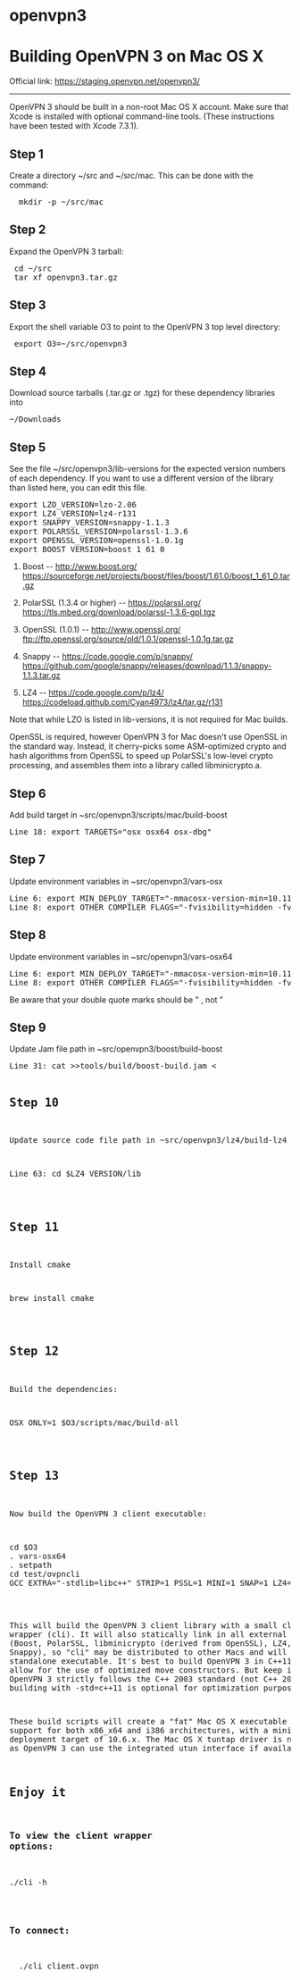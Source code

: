 # openvpn3

# Building OpenVPN 3 on Mac OS X
Official link: https://staging.openvpn.net/openvpn3/

------------------------------

OpenVPN 3 should be built in a non-root Mac OS X account. Make sure that Xcode is installed with optional command-line tools. (These instructions have been tested with Xcode 7.3.1).

## Step 1
Create a directory ~/src and ~/src/mac. This can be done with the command:
<pre>
  mkdir -p ~/src/mac
</pre>

## Step 2
Expand the OpenVPN 3 tarball:
<pre>
 cd ~/src
 tar xf openvpn3.tar.gz
</pre>

## Step 3
Export the shell variable O3 to point to the OpenVPN 3 top level directory:
<pre>
 export O3=~/src/openvpn3
</pre>

## Step 4
Download source tarballs (.tar.gz or .tgz) for these dependency libraries into 
<pre>
~/Downloads
</pre>

## Step 5
See the file ~/src/openvpn3/lib-versions for the expected version numbers of each dependency.  If you want to use a different version of the library than listed here, you can edit this file.

<pre>
export LZO_VERSION=lzo-2.06
export LZ4_VERSION=lz4-r131
export SNAPPY_VERSION=snappy-1.1.3
export POLARSSL_VERSION=polarssl-1.3.6
export OPENSSL_VERSION=openssl-1.0.1g
export BOOST_VERSION=boost_1_61_0
</pre>

1. Boost -- http://www.boost.org/
https://sourceforge.net/projects/boost/files/boost/1.61.0/boost_1_61_0.tar.gz

2. PolarSSL (1.3.4 or higher) -- https://polarssl.org/
https://tls.mbed.org/download/polarssl-1.3.6-gpl.tgz

3. OpenSSL (1.0.1) -- http://www.openssl.org/
ftp://ftp.openssl.org/source/old/1.0.1/openssl-1.0.1g.tar.gz

4. Snappy -- https://code.google.com/p/snappy/
https://github.com/google/snappy/releases/download/1.1.3/snappy-1.1.3.tar.gz

5. LZ4 -- https://code.google.com/p/lz4/
https://codeload.github.com/Cyan4973/lz4/tar.gz/r131

Note that while LZO is listed in lib-versions, it is
not required for Mac builds.

OpenSSL is required, however OpenVPN 3 for Mac doesn't use OpenSSL in the standard way.  Instead, it cherry-picks some ASM-optimized crypto and hash algorithms from OpenSSL to speed up PolarSSL's low-level crypto processing, and assembles them into a library called libminicrypto.a.


## Step 6
Add build target in ~src/openvpn3/scripts/mac/build-boost
<pre>
Line 18: export TARGETS="osx osx64 osx-dbg"
</pre>

## Step 7
Update environment variables in ~src/openvpn3/vars-osx
<pre>
Line 6: export MIN_DEPLOY_TARGET="-mmacosx-version-min=10.11"
Line 8: export OTHER_COMPILER_FLAGS="-fvisibility=hidden -fvisibility-inlines-hidden -stdlib=libc++"
</pre>

## Step 8
Update environment variables in ~src/openvpn3/vars-osx64
<pre>
Line 6: export MIN_DEPLOY_TARGET="-mmacosx-version-min=10.11"
Line 8: export OTHER_COMPILER_FLAGS="-fvisibility=hidden -fvisibility-inlines-hidden -stdlib=libc++"
</pre>

Be aware that your double quote marks should be " , not ”   


## Step 9
Update Jam file path in ~src/openvpn3/boost/build-boost
<pre>
Line 31: cat >>tools/build/boost-build.jam <<EOF
Line 39: tail -30 tools/build/boost-build.jam
</pre>

## Step 10
Update source code file path in ~src/openvpn3/lz4/build-lz4
<pre>
Line 63: cd $LZ4_VERSION/lib
</pre>

## Step 11
Install cmake
<pre>
brew install cmake
</pre>

## Step 12
Build the dependencies:
<pre>
OSX_ONLY=1 $O3/scripts/mac/build-all
</pre>

## Step 13
Now build the OpenVPN 3 client executable:
<pre>
cd $O3
. vars-osx64
. setpath
cd test/ovpncli
GCC_EXTRA="-stdlib=libc++" STRIP=1 PSSL=1 MINI=1 SNAP=1 LZ4=1 build cli
</pre>

This will build the OpenVPN 3 client library with a small client wrapper (cli).  It will also statically link in all external dependencies (Boost, PolarSSL, libminicrypto (derived from OpenSSL), LZ4, and Snappy), so "cli" may be distributed to other Macs and will run as a standalone executable. It's best to build OpenVPN 3 in C++11 mode to allow for the use of optimized move constructors. But keep in mind that OpenVPN 3 strictly follows the C++ 2003 standard (not C++ 2011), so building with -std=c++11 is optional for optimization purposes.

These build scripts will create a "fat" Mac OS X executable with support for both x86_x64 and i386 architectures, with a minimum deployment target of 10.6.x. The Mac OS X tuntap driver is not required, as OpenVPN 3 can use the integrated utun interface if available.


## Enjoy it
### To view the client wrapper options:
<pre>
./cli -h
</pre>

### To connect:
<pre>
  ./cli client.ovpn
</pre>
